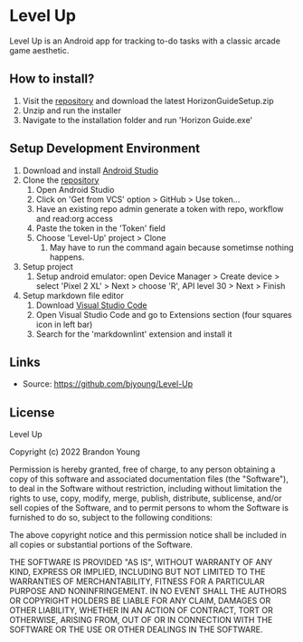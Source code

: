 # Level Up

Level Up is an Android app for tracking to-do tasks with a classic arcade game aesthetic.

## How to install?

1. Visit the [repository](https://github.com/bjyoung/Horizon-Guide/releases) and download the latest HorizonGuideSetup.zip
1. Unzip and run the installer
1. Navigate to the installation folder and run 'Horizon Guide.exe'

## Setup Development Environment

1. Download and install [Android Studio](https://developer.android.com/studio)
1. Clone the [repository](https://github.com/bjyoung/Level-Up)
    1. Open Android Studio
    1. Click on 'Get from VCS' option > GitHub > Use token... 
    1. Have an existing repo admin generate a token with repo, workflow and read:org access
    1. Paste the token in the 'Token' field
    1. Choose 'Level-Up' project > Clone
        1. May have to run the command again because sometimse nothing happens.
1. Setup project
    1. Setup android emulator: open Device Manager > Create device > select 'Pixel 2 XL' > Next > choose 'R', API level 30 > Next > Finish
1. Setup markdown file editor
    1. Download [Visual Studio Code](https://code.visualstudio.com/download)
    2. Open Visual Studio Code and go to Extensions section (four squares icon in left bar)
    3. Search for the 'markdownlint' extension and install it

## Links

- Source: <https://github.com/bjyoung/Level-Up>

## License

Level Up

Copyright (c) 2022 Brandon Young

Permission is hereby granted, free of charge, to any person obtaining a copy
of this software and associated documentation files (the "Software"), to deal
in the Software without restriction, including without limitation the rights
to use, copy, modify, merge, publish, distribute, sublicense, and/or sell
copies of the Software, and to permit persons to whom the Software is
furnished to do so, subject to the following conditions:

The above copyright notice and this permission notice shall be included in all
copies or substantial portions of the Software.

THE SOFTWARE IS PROVIDED "AS IS", WITHOUT WARRANTY OF ANY KIND, EXPRESS OR
IMPLIED, INCLUDING BUT NOT LIMITED TO THE WARRANTIES OF MERCHANTABILITY,
FITNESS FOR A PARTICULAR PURPOSE AND NONINFRINGEMENT. IN NO EVENT SHALL THE
AUTHORS OR COPYRIGHT HOLDERS BE LIABLE FOR ANY CLAIM, DAMAGES OR OTHER
LIABILITY, WHETHER IN AN ACTION OF CONTRACT, TORT OR OTHERWISE, ARISING FROM,
OUT OF OR IN CONNECTION WITH THE SOFTWARE OR THE USE OR OTHER DEALINGS IN THE
SOFTWARE.
